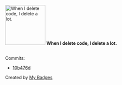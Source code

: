 <img src="https://github.com/my-badges/my-badges/blob/master/src/all-badges/mass-delete-commit/mass-delete-commit.png?raw=true" alt="When I delete code, I delete a lot." title="When I delete code, I delete a lot." width="128">
<strong>When I delete code, I delete a lot.</strong>
<br><br>

Commits:

- <a href="https://github.com/ccamel/playground-protoactor.go/commit/10b476d1c32945bdca4c8c549b6625901bc08eaf">10b476d</a>


Created by <a href="https://github.com/my-badges/my-badges">My Badges</a>